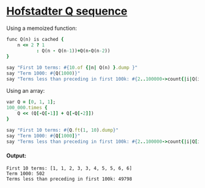 [1]: http://rosettacode.org/wiki/Hofstadter_Q_sequence

# [Hofstadter Q sequence][1]

Using a memoized function:

```ruby
func Q(n) is cached {
    n <= 2 ? 1
           : Q(n - Q(n-1))+Q(n-Q(n-2))
}
 
say "First 10 terms: #{10.of {|n| Q(n) }.dump }"
say "Term 1000: #{Q(1000)}"
say "Terms less than preceding in first 100k: #{2..100000->count{|i|Q(i)<Q(i-1)}}"
```


Using an array:

```ruby
var Q = [0, 1, 1];
100_000.times {
    Q << (Q[-Q[-1]] + Q[-Q[-2]])
}
 
say "First 10 terms: #{Q.ft(1, 10).dump}"
say "Term 1000: #{Q[1000]}"
say "Terms less than preceding in first 100k: #{2..100000->count{|i|Q[i]<Q[i-1]}}"
```

#### Output:
```
First 10 terms: [1, 1, 2, 3, 3, 4, 5, 5, 6, 6]
Term 1000: 502
Terms less than preceding in first 100k: 49798
```